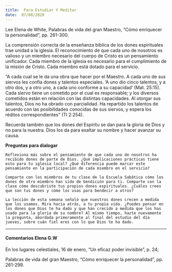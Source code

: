 ```yaml
---
title:  Para Estudiar Y Meditar
date:  07/08/2020
---
```


Lee Elena de White, Palabras de vida del gran Maestro, “Cómo enriquecer la personalidad”, pp. 261-300.

La comprensión correcta de la enseñanza bíblica de los dones espirituales trae unidad a la iglesia. El reconocimiento de que cada uno de nosotros es valioso y un miembro necesario del cuerpo de Cristo es un pensamiento unificador. Cada miembro de la iglesia es necesario para el cumplimiento de la misión de Cristo. Cada miembro está dotado para el servicio.

“A cada cual se le da una obra que hacer por el Maestro. A cada uno de sus siervos les confía dones y talentos especiales. ‘A uno dio cinco talentos, y a otro dos, y a otro uno, a cada uno conforme a su capacidad’ (Mat. 25:15). Cada siervo tiene un cometido por el cual es responsable; y los diversos cometidos están en relación con las distintas capacidades. Al otorgar sus talentos, Dios no ha obrado con parcialidad. Ha repartido los talentos de acuerdo con las posibilidades conocidas de sus siervos, y espera los réditos correspondientes” (TI 2:254).

Recuerda también que los dones del Espíritu se dan para la gloria de Dios y no para la nuestra. Dios los da para exaltar su nombre y hacer avanzar su causa.

**Preguntas para dialogar**

`Reflexiona más sobre el pensamiento de que cada uno de nosotros ha recibido dones de parte de Dios. ¿Qué implicaciones prácticas tiene esto para tu iglesia local? ¿Qué diferencia puede marcar este pensamiento en la participación de cada miembro en el servicio?`

`Comparte con los miembros de tu clase de la Escuela Sabática cómo los dones de otro miembro han sido de bendición para ti. Comparte con la clase cómo descubriste tus propios dones espirituales. ¿Cuáles crees que son tus dones y cómo los usas para bendecir a otros?`

`La lección de esta semana señaló que nuestros dones crecen a medida que los usamos. Mira hacia atrás, a tu propia vida. ¿Puedes pensar en los dones que Dios te ha dado y que han crecido a medida que los has usado para la gloria de su nombre? Al mismo tiempo, hazte nuevamente la pregunta, abordada primeramente al final del estudio del día jueves, sobre cuán fiel eres con lo que Dios te ha dado.`

---

#### Comentarios Elena G.W

En los lugares celestiales, 16 de enero, “Un eficaz poder invisible”, p. 24;

Palabras de vida del gran Maestro, “Cómo enriquecer la personalidad”, pp. 261-299.